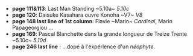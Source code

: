 - **page 111&113**: Last Man Standing ~5.10a~ *5.10c*
- **page 120**: Daisuke Kasahara ouvre Konoha ~V7~ *V8*
- **page 148 last line of 1st column**: Flavie ~Marin~ *Cardinal*, Marin Papageorgiou ...
- **page 169**: Pascal Blanchette dans la grande longueur de Treize Trente ~5.10c~ *5.10d*
- **page 246 last line** : ...dopé à l'expérience d'un *néophyte*.
